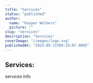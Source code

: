 ```yaml
---
title: "Services"
status: "published"
author:
  name: "Kasper Welbers"
  picture: ""
slug: "services"
description: "Services"
coverImage: "/images/logo.svg"
publishedAt: "2023-09-21T04:35:07.000Z"
---
```


## Services:

services info
